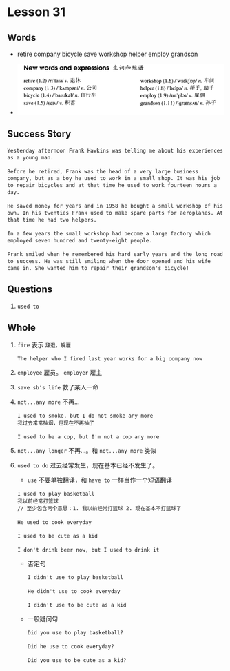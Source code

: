 # Lesson 31

## Words

- retire company bicycle save workshop helper employ grandson

- ![Words](../../../Images/Part2/04/words-31.png)

## Success Story

```
Yesterday afternoon Frank Hawkins was telling me about his experiences as a young man.

Before he retired, Frank was the head of a very large business company, but as a boy he used to work in a small shop. It was his job to repair bicycles and at that time he used to work fourteen hours a day.

He saved money for years and in 1958 he bought a small workshop of his own. In his twenties Frank used to make spare parts for aeroplanes. At that time he had two helpers.

In a few years the small workshop had become a large factory which employed seven hundred and twenty-eight people.

Frank smiled when he remembered his hard early years and the long road to success. He was still smiling when the door opened and his wife came in. She wanted him to repair their grandson's bicycle!
```

## Questions

1. `used to`

## Whole

1. `fire` 表示 `辞退，解雇`

   ```
   The helper who I fired last year works for a big company now
   ```

2. `employee` 雇员。 `employer` 雇主

3. `save sb's life` 救了某人一命

4. `not...any more` 不再...

   ```
   I used to smoke, but I do not smoke any more
   我过去常常抽烟，但现在不再抽了

   I used to be a cop, but I'm not a cop any more
   ```

5. `not...any longer` 不再...。和 `not...any more` 类似

6. `used to do` 过去经常发生，现在基本已经不发生了。

   - `use` 不要单独翻译，和 `have to` 一样当作一个短语翻译

   ```
   I used to play basketball
   我以前经常打篮球
   // 至少包含两个意思：1. 我以前经常打篮球 2. 现在基本不打篮球了

   He used to cook everyday

   I used to be cute as a kid

   I don't drink beer now, but I used to drink it
   ```

   - 否定句

     ```
     I didn't use to play basketball

     He didn't use to cook everyday

     I didn't use to be cute as a kid
     ```

   - 一般疑问句

     ```
     Did you use to play basketball?

     Did he use to cook everyday?

     Did you use to be cute as a kid?
     ```
